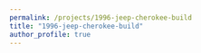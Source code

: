 ```yaml
---
permalink: /projects/1996-jeep-cherokee-build
title: "1996-jeep-cherokee-build"
author_profile: true
---
```

